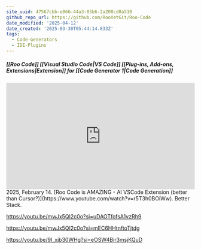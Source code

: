```yaml
---
site_uuid: 47567cbb-e866-44a3-85b6-2a208cd8a510
github_repo_url: https://github.com/RooVetGit/Roo-Code
date_modified: '2025-04-12'
date_created: '2025-03-30T05:44:14.833Z'
tags:
  - Code-Generators
  - IDE-Plugins
---
```





































##### [[Roo Code]] [[Visual Studio Code|VS Code]] [[Plug-ins,  Add-ons,  Extensions|Extension]] for [[Code Generator 1|Code Generation]]

<iframe 
  style="aspect-ratio:16/9;width:100%;height:auto" 
  src="https://www.youtube.com/embed/r5T3h0BOiWw?si=acXihBVXM1XJT8Xt" 
  title="YouTube video player" 
  frameborder="0" 
  allow="accelerometer; autoplay; clipboard-write; encrypted-media; gyroscope; picture-in-picture; web-share" 
  referrerpolicy="strict-origin-when-cross-origin" 
  allowfullscreen
></iframe>
2025, February 14. [Roo Code is AMAZING - AI VSCode Extension (better than Cursor?)](https://www.youtube.com/watch?v=r5T3h0BOiWw). Better Stack.

https://youtu.be/mwJx5QI2c0o?si=uDAOTfofsA1vzRh9

https://youtu.be/mwJx5QI2c0o?si=mEC6HHtnftoTjtdg

https://youtu.be/9I_xjb30WHg?si=eOSW4Bir3msjKQuD